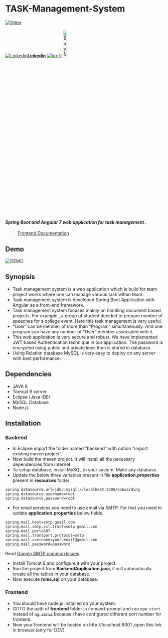 # TASK-Management-System

[![Gitter](https://badges.gitter.im/TMS-Community/community.svg)](https://gitter.im/TMS-Community/community?utm_source=badge&utm_medium=badge&utm_campaign=pr-badge)


[![Linkedin](https://i.stack.imgur.com/gVE0j.png)**Linkedin**](https://www.linkedin.com/in/ayushman1024/)
[![ko-fi](https://www.ko-fi.com/img/githubbutton_sm.svg)](https://ko-fi.com/W7W01JFRM) <a href="https://www.buymeacoffee.com/ar7HQlZ" target="_blank"><img src="https://cdn.buymeacoffee.com/buttons/default-black.png" alt="Buy Me A Coffee" width=15% height=15%></a>
#### *Spring Boot and Angular 7 web application for task management .*
>  [Frontend Documentation](https://ayushman1024.github.io/documentation/)

## Demo
![DEMO](misc/demo/tms_demo.gif)

## Synopsis
- Task management system is a web application which is build for team project works where one can manage various task within team.
- Task management system is developed Spring Boot Application with Angular as a front-end  framework.
- Task management system focuses mainly on handling document based projects. For example , a group of student decided to prepare number of speeches for a college event. Here this task management is very useful.
- “User” can be member of more than “Program” simultaneously. And one program can have any number of “User” member associated with it.
- This web application is very secure and robust. We have implemented JWT based Authentication technique in our application. The password is encrypted using public and private keys then is stored in database.
- Using Relation database MySQL is very easy to deploy on any server with best performance.
## Dependencies
- JAVA 8
- Tomcat 9 server
- Eclipse (Java IDE)
- MySQL Database
- Node.js
## Installation
### Backend
 - In Eclipse import the folder named "backend" with option "import existing maven project".
 - Now build the maven project. It will install all the necessary dependencies from Internet.
 - To setup database, install MySQL in your system. Make any database.
 - Update the below three variables present in file **application.properties** present in **resources** folder
>

    spring.datasource.url=jdbc:mysql://localhost:3306/onboarding
    spring.datasource.username=root
    spring.datasource.password=root
- For email services you need to use email via SMTP. For that you need to update **application.properties** below fields. 

>
    spring.mail.host=smtp.gmail.com
	spring.mail.smtp.ssl.trust=smtp.gmail.com
	spring.mail.port=587
	spring.mail.transport.protocol=smtp
	spring.mail.username=your.email@gmail.com
	spring.mail.password=password`
Read [Google SMTP common issues](https://help.dreamhost.com/hc/en-us/articles/115001719551-Troubleshooting-GMAIL-SMTP-authentication-errors)

- Install Tomcat 9 and configure it with your project.
- Run the project from **BackendApplication.java**, it will automatically create all the tables in your database.
- Now execute **roles.sql** on your database.

### Frontend
- You should have node.js installed on your system.
- GOTO the path of **frontend** folder in comand-prompt and run `npm start`  instead of ~~`ng serve`~~ because i have configured different port number for frontend.
- Now your frontend will be hosted on http://localhost:8001 ,open this link in browser.(only for DEV)
